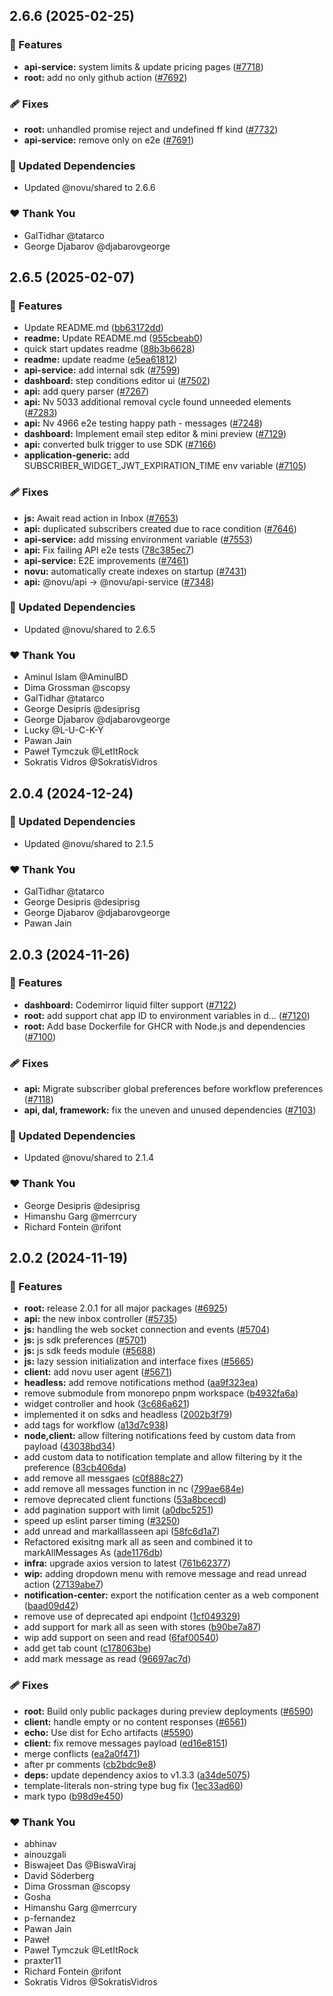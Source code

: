 ## 2.6.6 (2025-02-25)

### 🚀 Features

- **api-service:** system limits & update pricing pages ([#7718](https://github.com/novuhq/novu/pull/7718))
- **root:** add no only github action ([#7692](https://github.com/novuhq/novu/pull/7692))

### 🩹 Fixes

- **root:** unhandled promise reject and undefined ff kind ([#7732](https://github.com/novuhq/novu/pull/7732))
- **api-service:** remove only on e2e ([#7691](https://github.com/novuhq/novu/pull/7691))

### 🧱 Updated Dependencies

- Updated @novu/shared to 2.6.6

### ❤️ Thank You

- GalTidhar @tatarco
- George Djabarov @djabarovgeorge


## 2.6.5 (2025-02-07)

### 🚀 Features

- Update README.md ([bb63172dd](https://github.com/novuhq/novu/commit/bb63172dd))
- **readme:** Update README.md ([955cbeab0](https://github.com/novuhq/novu/commit/955cbeab0))
- quick start updates readme ([88b3b6628](https://github.com/novuhq/novu/commit/88b3b6628))
- **readme:** update readme ([e5ea61812](https://github.com/novuhq/novu/commit/e5ea61812))
- **api-service:** add internal sdk ([#7599](https://github.com/novuhq/novu/pull/7599))
- **dashboard:** step conditions editor ui ([#7502](https://github.com/novuhq/novu/pull/7502))
- **api:** add query parser ([#7267](https://github.com/novuhq/novu/pull/7267))
- **api:** Nv 5033 additional removal cycle found unneeded elements ([#7283](https://github.com/novuhq/novu/pull/7283))
- **api:** Nv 4966 e2e testing happy path - messages ([#7248](https://github.com/novuhq/novu/pull/7248))
- **dashboard:** Implement email step editor & mini preview ([#7129](https://github.com/novuhq/novu/pull/7129))
- **api:** converted bulk trigger to use SDK ([#7166](https://github.com/novuhq/novu/pull/7166))
- **application-generic:** add SUBSCRIBER_WIDGET_JWT_EXPIRATION_TIME env variable ([#7105](https://github.com/novuhq/novu/pull/7105))

### 🩹 Fixes

- **js:** Await read action in Inbox ([#7653](https://github.com/novuhq/novu/pull/7653))
- **api:** duplicated subscribers created due to race condition ([#7646](https://github.com/novuhq/novu/pull/7646))
- **api-service:** add missing environment variable ([#7553](https://github.com/novuhq/novu/pull/7553))
- **api:** Fix failing API e2e tests ([78c385ec7](https://github.com/novuhq/novu/commit/78c385ec7))
- **api-service:** E2E improvements ([#7461](https://github.com/novuhq/novu/pull/7461))
- **novu:** automatically create indexes on startup ([#7431](https://github.com/novuhq/novu/pull/7431))
- **api:** @novu/api -> @novu/api-service ([#7348](https://github.com/novuhq/novu/pull/7348))

### 🧱 Updated Dependencies

- Updated @novu/shared to 2.6.5

### ❤️ Thank You

- Aminul Islam @AminulBD
- Dima Grossman @scopsy
- GalTidhar @tatarco
- George Desipris @desiprisg
- George Djabarov @djabarovgeorge
- Lucky @L-U-C-K-Y
- Pawan Jain
- Paweł Tymczuk @LetItRock
- Sokratis Vidros @SokratisVidros


## 2.0.4 (2024-12-24)

### 🧱 Updated Dependencies

- Updated @novu/shared to 2.1.5

### ❤️ Thank You

- GalTidhar @tatarco
- George Desipris @desiprisg
- George Djabarov @djabarovgeorge
- Pawan Jain


## 2.0.3 (2024-11-26)

### 🚀 Features

- **dashboard:** Codemirror liquid filter support ([#7122](https://github.com/novuhq/novu/pull/7122))
- **root:** add support chat app ID to environment variables in d… ([#7120](https://github.com/novuhq/novu/pull/7120))
- **root:** Add base Dockerfile for GHCR with Node.js and dependencies ([#7100](https://github.com/novuhq/novu/pull/7100))

### 🩹 Fixes

- **api:** Migrate subscriber global preferences before workflow preferences ([#7118](https://github.com/novuhq/novu/pull/7118))
- **api, dal, framework:** fix the uneven and unused dependencies ([#7103](https://github.com/novuhq/novu/pull/7103))

### 🧱 Updated Dependencies

- Updated @novu/shared to 2.1.4

### ❤️  Thank You

- George Desipris @desiprisg
- Himanshu Garg @merrcury
- Richard Fontein @rifont

## 2.0.2 (2024-11-19)

### 🚀 Features

- **root:** release 2.0.1 for all major packages ([#6925](https://github.com/novuhq/novu/pull/6925))
- **api:** the new inbox controller ([#5735](https://github.com/novuhq/novu/pull/5735))
- **js:** handling the web socket connection and events ([#5704](https://github.com/novuhq/novu/pull/5704))
- **js:** js sdk preferences ([#5701](https://github.com/novuhq/novu/pull/5701))
- **js:** js sdk feeds module ([#5688](https://github.com/novuhq/novu/pull/5688))
- **js:** lazy session initialization and interface fixes ([#5665](https://github.com/novuhq/novu/pull/5665))
- **client:** add novu user agent ([#5671](https://github.com/novuhq/novu/pull/5671))
- **headless:** add remove notifications method ([aa9f323ea](https://github.com/novuhq/novu/commit/aa9f323ea))
- remove submodule from monorepo pnpm workspace ([b4932fa6a](https://github.com/novuhq/novu/commit/b4932fa6a))
- widget controller and hook ([3c686a621](https://github.com/novuhq/novu/commit/3c686a621))
- implemented it on sdks and headless ([2002b3f79](https://github.com/novuhq/novu/commit/2002b3f79))
- add tags for workflow ([a13d7c938](https://github.com/novuhq/novu/commit/a13d7c938))
- **node,client:** allow filtering notifications feed by custom data from payload ([43038bd34](https://github.com/novuhq/novu/commit/43038bd34))
- add custom data to notification template and allow filtering by it the preference ([83cb406da](https://github.com/novuhq/novu/commit/83cb406da))
- add remove all messgaes ([c0f888c27](https://github.com/novuhq/novu/commit/c0f888c27))
- add remove all messages function in nc ([799ae684e](https://github.com/novuhq/novu/commit/799ae684e))
- remove deprecated client functions ([53a8bcecd](https://github.com/novuhq/novu/commit/53a8bcecd))
- add pagination support with limit ([a0dbc5251](https://github.com/novuhq/novu/commit/a0dbc5251))
- speed up eslint parser timing ([#3250](https://github.com/novuhq/novu/pull/3250))
- add unread and markalllasseen api ([58fc6d1a7](https://github.com/novuhq/novu/commit/58fc6d1a7))
- Refactored exisitng mark all as seen and combined it to markAllMessages As ([ade1176db](https://github.com/novuhq/novu/commit/ade1176db))
- **infra:** upgrade axios version to latest ([761b62377](https://github.com/novuhq/novu/commit/761b62377))
- **wip:** adding dropdown menu with remove message and read unread action ([27139abe7](https://github.com/novuhq/novu/commit/27139abe7))
- **notification-center:** export the notification center as a web component ([baad09d42](https://github.com/novuhq/novu/commit/baad09d42))
- remove use of deprecated api endpoint ([1cf049329](https://github.com/novuhq/novu/commit/1cf049329))
- add support for mark all as seen with stores ([b90be7a87](https://github.com/novuhq/novu/commit/b90be7a87))
- wip add support on seen and read ([6faf00540](https://github.com/novuhq/novu/commit/6faf00540))
- add get tab count ([c178063be](https://github.com/novuhq/novu/commit/c178063be))
- add mark message as read ([96697ac7d](https://github.com/novuhq/novu/commit/96697ac7d))

### 🩹 Fixes

- **root:** Build only public packages during preview deployments ([#6590](https://github.com/novuhq/novu/pull/6590))
- **client:** handle empty or no content responses ([#6561](https://github.com/novuhq/novu/pull/6561))
- **echo:** Use dist for Echo artifacts ([#5590](https://github.com/novuhq/novu/pull/5590))
- **client:** fix remove messages payload ([ed16e8151](https://github.com/novuhq/novu/commit/ed16e8151))
- merge conflicts ([ea2a0f471](https://github.com/novuhq/novu/commit/ea2a0f471))
- after pr comments ([cb2bdc9e8](https://github.com/novuhq/novu/commit/cb2bdc9e8))
- **deps:** update dependency axios to v1.3.3 ([a34de5075](https://github.com/novuhq/novu/commit/a34de5075))
- template-literals non-string type bug fix ([1ec33ad60](https://github.com/novuhq/novu/commit/1ec33ad60))
- mark typo ([b98d9e450](https://github.com/novuhq/novu/commit/b98d9e450))

### ❤️  Thank You

- abhinav
- ainouzgali
- Biswajeet Das @BiswaViraj
- David Söderberg
- Dima Grossman @scopsy
- Gosha
- Himanshu Garg @merrcury
- p-fernandez
- Pawan Jain
- Paweł
- Paweł Tymczuk @LetItRock
- praxter11
- Richard Fontein @rifont
- Sokratis Vidros @SokratisVidros